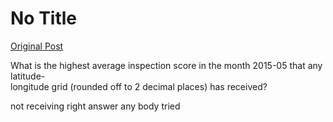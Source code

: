 # No Title

[Original Post](https://discourse.onlinedegree.iitm.ac.in/t/168449/77)

<p>What is the highest average inspection score in the month 2015-05 that any latitude-<br>
longitude grid (rounded off to 2 decimal places) has received?</p>
<p>not receiving right answer any body tried</p>